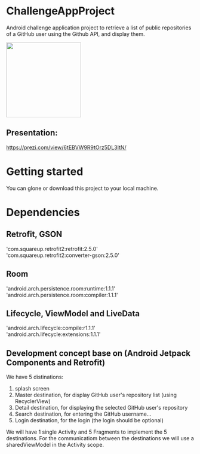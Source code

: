 # ChallengeAppProject
Android challenge application project to retrieve a list of public repositories of a GitHub user using the Github API, and display them.


<img src="https://user-images.githubusercontent.com/44888296/73044601-8a8a5b00-3e6a-11ea-84a9-b906d78fead4.jpg" data-canonical-src="https://user-images.githubusercontent.com/44888296/73044601-8a8a5b00-3e6a-11ea-84a9-b906d78fead4.jpg" width="200" />

## Presentation: 
https://prezi.com/view/6tEBVW9R9tOrz5DL3ItN/



# Getting started
You can glone or download this project to your local machine.

# Dependencies

## Retrofit, GSON
'com.squareup.retrofit2:retrofit:2.5.0'  
'com.squareup.retrofit2:converter-gson:2.5.0'

## Room 
'android.arch.persistence.room:runtime:1.1.1'  
'android.arch.persistence.room:compiler:1.1.1'

## Lifecycle, ViewModel and LiveData
'android.arch.lifecycle:compile:r1.1.1'  
'android.arch.lifecycle:extensions:1.1.1'

## Development concept base on (Android Jetpack Components and Retrofit) 
We have 5 distinations:  
1. splash screen  
2. Master destination, for display GitHub user's repository list (using RecyclerView)  
3. Detail destination, for displaying the selected GitHub user's repository  
4. Search destination, for entering the GitHub username...
5. Login destination, for the login (the login should be optional)

We will have 1 single Activity and 5 Fragments to implement the 5 destinations. 
For the communicatiom between the destinations we will use a sharedViewModel in the Activity scope.


